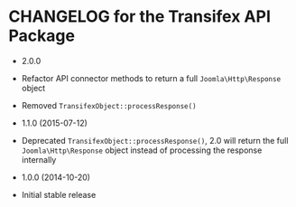 CHANGELOG for the Transifex API Package
===============

* 2.0.0

 * Refactor API connector methods to return a full `Joomla\Http\Response` object
 * Removed `TransifexObject::processResponse()`

* 1.1.0 (2015-07-12)

 * Deprecated `TransifexObject::processResponse()`, 2.0 will return the full `Joomla\Http\Response` object instead of processing the response internally

* 1.0.0 (2014-10-20)

 * Initial stable release
